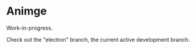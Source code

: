 # Animge

Work-in-progress.

Check out the "electron" branch, the current active development branch.
